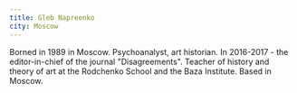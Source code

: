 ```yaml
---
title: Gleb Napreenko
city: Moscow
---
```


Borned in 1989 in Moscow. Psychoanalyst, art historian. In 2016-2017 - the editor-in-chief of the journal "Disagreements". Teacher of history and theory of art at the Rodchenko School and the Baza Institute. Based in Moscow.

